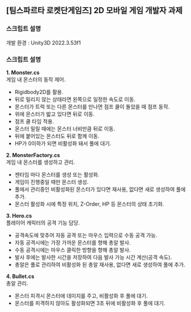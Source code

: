 ## [팀스파르타 로켓단게임즈] 2D 모바일 게임 개발자 과제
### 스크립트 설명     
개발 환경 : Unity3D 2022.3.53f1
### 스크립트 설명   
**1. Monster.cs**   
게임 내 몬스터의 동작 제어.
- Rigidbody2D를 활용.
- 뒤로 밀리지 않는 상태라면 왼쪽으로 일정한 속도로 이동.
- 몬스터가 트럭 또는 다른 몬스터를 만나면 점프 쿨이 돌았을 때 점프 동작.
- 위에 몬스터가 밟고 있다면 뒤로 이동.
- 점프 쿨 타임 적용.
- 몬스터 밀릴 때에는 몬스터 너비만큼 뒤로 이동.
- 뒤에 붙어있는 몬스터도 뒤로 함께 이동.
- HP가 0이하가 되면 비활성화 돼서 풀에 대기.

**2. MonsterFactory.cs**   
게임 내 몬스터를 생성하고 관리.
- 젠타임 마다 몬스터를 생성 또는 활성화.
- 게임이 진행중일 때만 몬스터 생성.
- 풀에서 관리중인 비활성화된 몬스터가 있다면 재사용, 없다면 새로 생성하여 풀에 추가.
- 몬스터 활성화 시에 특정 위치, Z-Order, HP 등 몬스터의 상태 초기화.

**3. Hero.cs**   
플레이어 캐릭터의 공격 기능 담당.
- 공격속도에 맞추어 자동 공격 또는 마우스 입력으로 수동 공격 가능.
- 자동 공격시에는 가장 가까운 몬스터를 향해 총알 발사.
- 수동 공격시에는 마우스 클릭한 방향을 향해 총알 발사.
- 발사 후에는 발사한 시간을 저장하여 다음 발사 가능 시간 계산(공격 속도).
- 총알은 풀로 관리하여 비활성화 된 총알 재사용, 없다면 새로 생성하여 풀에 추가.

**4. Bullet.cs**  
총알 관리.
- 몬스터 피격시 몬스터에 데미지를 주고, 비활성화 후 풀에 대기.
- 몬스터를 피격하지 않아도 활성화되면 3초 뒤에 비활성화 후 풀에 대기.
